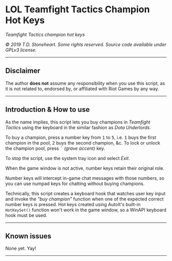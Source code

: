 # LOL Teamfight Tactics Champion Hot Keys

_Teamfight Tactics champion hot keys_

_© 2019 T.D. Stoneheart. Some rights reserved. Source code available under GPLv3 license._

-----

## Disclaimer

The author **does not** assume any responsibility when you use this script, as it is not related to, endorsed by, or affiliated with Riot Games by any way.

-----

## Introduction & How to use

As the name implies, this script lets you buy champions in _Teamfight Tactics_ using the keyboard in the similar fashion as _Dota Underlords_.

To buy a champion, press a number key from <kbd>1</kbd> to <kbd>5</kbd>, i.e. <kbd>1</kbd> buys the first champion in the pool, <kbd>2</kbd> buys the second champion, &c. To lock or unlock the champion pool, press <kbd>`</kbd> _(grave accent)_ key.

To stop the script, use the system tray icon and select _Exit_.

When the game window is not active, number keys retain their original role.

Number keys will intercept in-game chat messages with those numbers, so you can use numpad keys for chatting without buying champions.

Technically, this script creates a keyboard hook that watches user key input and invoke the _"buy champion"_ function when one of the expected correct number keys is pressed. Hot keys created using AutoIt's built-in `HotKeySet()` function won't work in the game window, so a WinAPI keyboard hook must be used.

-----

## Known issues

None yet. Yay!

-----
